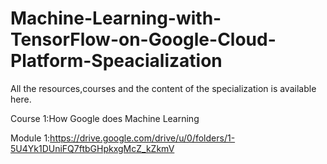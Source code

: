 # Machine-Learning-with-TensorFlow-on-Google-Cloud-Platform-Speacialization
All the resources,courses and the content of the specialization is available here.

Course 1:How Google does Machine Learning

Module 1:https://drive.google.com/drive/u/0/folders/1-5U4Yk1DUniFQ7ftbGHpkxgMcZ_kZkmV
